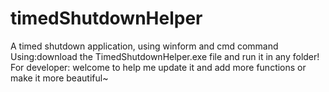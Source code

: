 # timedShutdownHelper
A timed shutdown application, using winform and cmd command
Using:download the TimedShutdownHelper.exe file and run it in any folder!
For developer: welcome to help me update it and add more functions or make it more beautiful~
